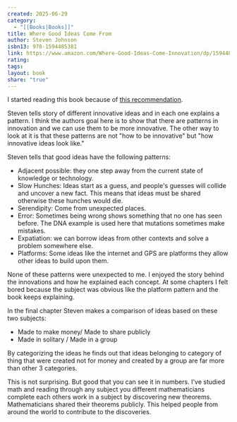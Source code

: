 ```yaml
---
created: 2025-06-29
category:
  - "[[Books|Books]]"
title: Where Good Ideas Come From
author: Steven Johnson
isbn13: 978-1594485381
link: https://www.amazon.com/Where-Good-Ideas-Come-Innovation/dp/1594485380
rating:
tags:
layout: book
share: "true"
---
```

I started reading this book because of [this recommendation](https://sirupsen.com/books/where-good-ideas-come-from).

Steven tells story of different innovative ideas and in each one explains a pattern.
I think the authors goal here is to show that there are patterns in innovation and we can use them to be more innovative.
The other way to look at it is that these patterns are not "how to be innovative" but "how innovative ideas look like."

Steven tells that good ideas have the following patterns:

- Adjacent possible: they one step away from the current state of knowledge or technology.
- Slow Hunches: Ideas start as a guess, and people's guesses will collide and uncover a new fact. This means that ideas must be shared otherwise these hunches would die.
- Serendipity: Come from unexpected places.
- Error: Sometimes being wrong shows something that no one has seen before. The DNA example is used here that mutations sometimes make mistakes.
- Expatiation: we can borrow ideas from other contexts and solve a problem somewhere else.
- Platforms: Some ideas like the internet and GPS are platforms they allow other ideas to build upon them.

None of these patterns were unexpected to me.
I enjoyed the story behind the innovations and how he explained each concept.
At some chapters I felt bored because the subject was obvious like the platform pattern and the book keeps explaining.

In the final chapter Steven makes a comparison of ideas based on these two subjects:
- Made to make money/ Made to share publicly
- Made in solitary / Made in a group

By categorizing the ideas he finds out that ideas belonging to category of thing that were created not for money and created by a group are far more than other 3 categories.

This is not surprising. But good that you can see it in numbers.
I've studied math and reading through any subject you different mathematicians complete each others work in a subject by discovering new theorems.
Mathematicians shared their theorems publicly.
This helped people from around the world to contribute to the discoveries.